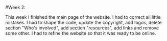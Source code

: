 #Week 2:

This week I finished the main page of the website. I had to correct all little mistakes. I had to shape the code, update the copyright, add logos, delete section "Who's involved", add section "resources", add links and remove some other. I had to refine the website so that it was ready to be online.